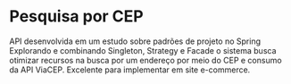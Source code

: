 # Pesquisa por CEP
API desenvolvida em um estudo sobre padrões de projeto no Spring 
Explorando e combinando Singleton, Strategy e Facade o sistema busca otimizar recursos na busca por um endereço por meio do CEP e consumo da API ViaCEP. 
Excelente para implementar em site e-commerce.
